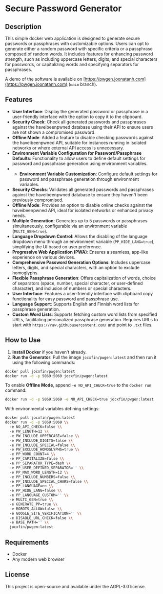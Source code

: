 # Secure Password Generator

## Description

This simple docker web application is designed to generate secure passwords or passphrases with customizable options. Users can opt to generate either a random password with specific criteria or a passphrase composed of random words. It includes features for enhancing password strength, such as including uppercase letters, digits, and special characters for passwords, or capitalizing words and specifying separators for passphrases.

A demo of the software is available on [https://pwgen.joonatanh.com](https://pwgen.joonatanh.com) (`main` branch).

## Features

- **User Interface**: Display the generated password or passphrase in a user-friendly interface with the option to copy it to the clipboard.
- **Security Check**: Check all generated passwords and passphrases against the haveibeenpwned database using their API to ensure users are not shown a compromised password.
- **Offline Mode**: Added a feature to disable checking passwords against the haveibeenpwned API, suitable for instances running in isolated networks or where external API access is unnecessary.
- **Environment Variable Configuration for Password/Passphrase Defaults**: Functionality to allow users to define default settings for password and passphrase generation using environment variables.
- - **Environment Variable Customization**: Configure default settings for password and passphrase generation through environment variables.
- **Security Checks**: Validates all generated passwords and passphrases against the haveibeenpwned database to ensure they haven't been previously compromised.
- **Offline Mode**: Provides an option to disable online checks against the haveibeenpwned API, ideal for isolated networks or enhanced privacy needs.
- **Multiple Generation**: Generates up to 5 passwords or passphrases simultaneously, configurable via an environment variable (`MULTI_GEN=true`).
- **Language Dropdown Control**: Allows the disabling of the language dropdown menu through an environment variable (`PP_HIDE_LANG=true`), simplifying the UI based on user preference.
- **Progressive Web Application (PWA)**: Ensures a seamless, app-like experience on various devices.
- **Comprehensive Password Generation Options**: Includes uppercase letters, digits, and special characters, with an option to exclude homoglyphs.
- **Flexible Passphrase Generation**: Offers capitalization of words, choice of separators (space, number, special character, or user-defined character), and inclusion of numbers or special characters.
- **User Interface**: Features a user-friendly interface with clipboard copy functionality for easy password and passphrase use.
- **Language Support**: Supports English and Finnish word lists for passphrase generation.
- **Custom Word Lists**: Supports fetching custom word lists from specified URLs, facilitating personalized passphrase generation. Requires URLs to start with `https://raw.githubusercontent.com/` and point to `.txt` files.



## How to Use

1. **Install Docker** if you haven't already.
2. **Run the Generator**: Pull the image `jocxfin/pwgen:latest` and then run it using the following commands:

```bash
docker pull jocxfin/pwgen:latest
docker run -d -p 5069:5069 jocxfin/pwgen:latest
```

To enable **Offline Mode**, append `-e NO_API_CHECK=true` to the `docker run` command:

```bash
docker run -d -p 5069:5069 -e NO_API_CHECK=true jocxfin/pwgen:latest
```

With environmental variables defining settings:

```bash
docker pull jocxfin/pwgen:latest
docker run -d -p 5069:5069 \\
  -e NO_API_CHECK=false \\
  -e PW_LENGTH=12 \\
  -e PW_INCLUDE_UPPERCASE=false \\
  -e PW_INCLUDE_DIGITS=false \\
  -e PW_INCLUDE_SPECIAL=false \\
  -e PW_EXCLUDE_HOMOGLYPHS=true \\
  -e PP_WORD_COUNT=4 \\
  -e PP_CAPITALIZE=false \\
  -e PP_SEPARATOR_TYPE=dash \\
  -e PP_USER_DEFINED_SEPARATOR='' \\
  -e PP_MAX_WORD_LENGTH=12 \\
  -e PP_INCLUDE_NUMBERS=false \\
  -e PP_INCLUDE_SPECIAL_CHARS=false \\
  -e PP_LANGUAGE=en \\
  -e PP_HIDE_LANG=false \\
  -e PP_LANGUAGE_CUSTOM='' \\
  -e MULTI_GEN=true \\
  -e GENERATE_PP=true \\
  -e ROBOTS_ALLOW=false \\
  -e GOOGLE_SITE_VERIFICATION='' \\
  -e DISABLE_URL_CHECK=false \\
  -e BASE_PATH='' \\
  jocxfin/pwgen:latest
```
## Requirements

- Docker
- Any modern web browser

## License

This project is open-source and available under the AGPL-3.0 license.
